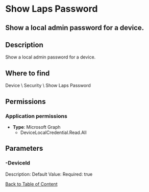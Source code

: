 # Show Laps Password

## Show a local admin password for a device.

## Description
Show a local admin password for a device.

## Where to find
Device \ Security \ Show Laps Password

## Permissions
### Application permissions
- **Type**: Microsoft Graph
  - DeviceLocalCredential.Read.All


## Parameters
### -DeviceId
Description: 
Default Value: 
Required: true


[Back to Table of Content](../../../README.md)

